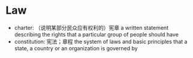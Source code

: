 # Law

- charter: （说明某部分民众应有权利的）宪章 a written statement describing the rights that a particular group of people should have
- constitution: 宪法；章程 the system of laws and basic principles that a state, a country or an organization is governed by
